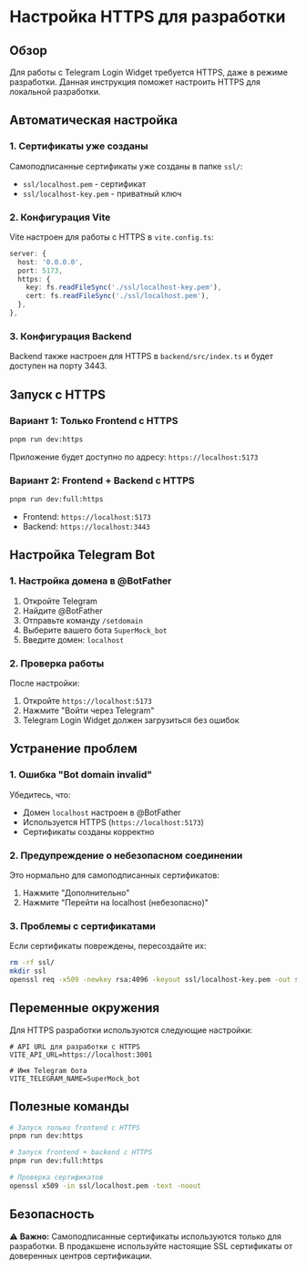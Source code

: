 # Настройка HTTPS для разработки

## Обзор

Для работы с Telegram Login Widget требуется HTTPS, даже в режиме разработки. Данная инструкция поможет настроить HTTPS для локальной разработки.

## Автоматическая настройка

### 1. Сертификаты уже созданы

Самоподписанные сертификаты уже созданы в папке `ssl/`:
- `ssl/localhost.pem` - сертификат
- `ssl/localhost-key.pem` - приватный ключ

### 2. Конфигурация Vite

Vite настроен для работы с HTTPS в `vite.config.ts`:

```typescript
server: {
  host: '0.0.0.0',
  port: 5173,
  https: {
    key: fs.readFileSync('./ssl/localhost-key.pem'),
    cert: fs.readFileSync('./ssl/localhost.pem'),
  },
},
```

### 3. Конфигурация Backend

Backend также настроен для HTTPS в `backend/src/index.ts` и будет доступен на порту 3443.

## Запуск с HTTPS

### Вариант 1: Только Frontend с HTTPS

```bash
pnpm run dev:https
```

Приложение будет доступно по адресу: `https://localhost:5173`

### Вариант 2: Frontend + Backend с HTTPS

```bash
pnpm run dev:full:https
```

- Frontend: `https://localhost:5173`
- Backend: `https://localhost:3443`

## Настройка Telegram Bot

### 1. Настройка домена в @BotFather

1. Откройте Telegram
2. Найдите @BotFather
3. Отправьте команду `/setdomain`
4. Выберите вашего бота `SuperMock_bot`
5. Введите домен: `localhost`

### 2. Проверка работы

После настройки:
1. Откройте `https://localhost:5173`
2. Нажмите "Войти через Telegram"
3. Telegram Login Widget должен загрузиться без ошибок

## Устранение проблем

### 1. Ошибка "Bot domain invalid"

Убедитесь, что:
- Домен `localhost` настроен в @BotFather
- Используется HTTPS (`https://localhost:5173`)
- Сертификаты созданы корректно

### 2. Предупреждение о небезопасном соединении

Это нормально для самоподписанных сертификатов:
1. Нажмите "Дополнительно"
2. Нажмите "Перейти на localhost (небезопасно)"

### 3. Проблемы с сертификатами

Если сертификаты повреждены, пересоздайте их:

```bash
rm -rf ssl/
mkdir ssl
openssl req -x509 -newkey rsa:4096 -keyout ssl/localhost-key.pem -out ssl/localhost.pem -days 365 -nodes -subj "//C=RU/ST=Moscow/L=Moscow/O=Development/CN=localhost"
```

## Переменные окружения

Для HTTPS разработки используются следующие настройки:

```env
# API URL для разработки с HTTPS
VITE_API_URL=https://localhost:3001

# Имя Telegram бота
VITE_TELEGRAM_NAME=SuperMock_bot
```

## Полезные команды

```bash
# Запуск только frontend с HTTPS
pnpm run dev:https

# Запуск frontend + backend с HTTPS
pnpm run dev:full:https

# Проверка сертификатов
openssl x509 -in ssl/localhost.pem -text -noout
```

## Безопасность

⚠️ **Важно:** Самоподписанные сертификаты используются только для разработки. В продакшене используйте настоящие SSL сертификаты от доверенных центров сертификации. 